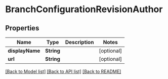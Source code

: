 # BranchConfigurationRevisionAuthor

## Properties
Name | Type | Description | Notes
------------ | ------------- | ------------- | -------------
**displayName** | **String** |  | [optional] 
**url** | **String** |  | [optional] 

[[Back to Model list]](../README.md#documentation-for-models) [[Back to API list]](../README.md#documentation-for-api-endpoints) [[Back to README]](../README.md)


